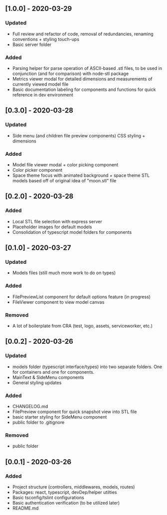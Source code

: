 ## [1.0.0] - 2020-03-29

### Updated

-   Full review and refactor of code, removal of redundancies, renaming conventions + styling touch-ups
-   Basic server folder

### Added

-   Parsing helper for parse operation of ASCII-based .stl files, to be used in conjunction (and for comparison) with node-stl package
-   Metrics viewer modal for detailed dimensions and measurements of currently viewed model file
-   Basic documentation labeling for components and functions for quick reference in dev environment

## [0.3.0] - 2020-03-28

### Updated

-   Side menu (and children file preview components) CSS styling + dimensions

### Added

-   Model file viewer modal + color picking component
-   Color picker component
-   Space theme focus with animated background + space theme STL models based off of original idea of "moon.stl" file

## [0.2.0] - 2020-03-28

### Added

-   Local STL file selection with express server
-   Placeholder images for default models
-   Consolidation of typescript model folders for components

## [0.1.0] - 2020-03-27

### Updated

-   Models files (still much more work to do on types)

### Added

-   FilePreviewList component for default options feature (in progress)
-   FileViewer component to view model canvas

### Removed

-   A lot of boilerplate from CRA (test, logo, assets, serviceworker, etc.)

## [0.0.2] - 2020-03-26

### Updated

-   models folder (typescript interface/types) into two separate folders. One for containers and one for components.
-   MainText & SideMenu components
-   General styling updates

### Added

-   CHANGELOG.md
-   FilePreview component for quick snapshot view into STL file
-   basic starter styling for SideMenu component
-   public folder to .gitignore

### Removed

-   public folder

## [0.0.1] - 2020-03-26

### Added

-   Project structure (controllers, middlewares, models, routes)
-   Packages: react, typescript, devDep/helper utilties
-   Basic tsconfig/tslint configurations
-   Basic authentication verification (to be utilized later)
-   README.md
